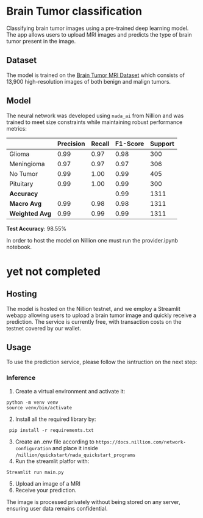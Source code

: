 # Brain Tumor classification
Classifying brain tumor images using a pre-trained deep learning model. The app allows users to upload MRI images and predicts the type of brain tumor present in the image.

## Dataset

The model is trained on the [Brain Tumor MRI Dataset]([https://www.kaggle.com/datasets/bhaveshmittal/melanoma-cancer-dataset](https://www.kaggle.com/datasets/masoudnickparvar/brain-tumor-mri-dataset)) which consists of 13,900 high-resolution images of both benign and malign tumors.

## Model

The neural network was developed using `nada_ai` from Nillion and was trained to meet size constraints while maintaining robust performance metrics:

|                | Precision | Recall | F1-Score | Support |
|----------------|-----------|--------|----------|---------|
| Glioma         | 0.99      | 0.97   | 0.98     | 300     |
| Meningioma     | 0.97      | 0.97   | 0.97     | 306     |
| No Tumor       | 0.99      | 1.00   | 0.99     | 405     |
| Pituitary      | 0.99      | 1.00   | 0.99     | 300     |
| **Accuracy**   |           |        | 0.99     | 1311    |
| **Macro Avg**  | 0.99      | 0.98   | 0.98     | 1311    |
| **Weighted Avg** | 0.99    | 0.99   | 0.99     | 1311    |

**Test Accuracy**: 98.55%

In order to host the model on Nillion one must run the provider.ipynb notebook.

# yet not completed

## Hosting

The model is hosted on the Nillion testnet, and we employ a Streamlit webapp allowing users to upload a brain tumor image and quickly receive a prediction. The service is currently free, with transaction costs on the testnet covered by our wallet.

## Usage

To use the prediction service, please follow the isntruction on the next step:

### Inference 

1. Create a virtual environment and activate it:
```
python -m venv venv
source venv/bin/activate 
```

2. Install all the required library by:
```
 pip install -r requirements.txt
 ```
3. Create an .env file according to `https://docs.nillion.com/network-configuration` and place it inside `/nillion/quickstart/nada_quickstart_programs`
4. Run the streamlit platfor with:
 ```
 Streamlit run main.py
 ```
5. Upload an image of a MRI
6. Receive your prediction.

The image is processed privately without being stored on any server, ensuring user data remains confidential.
